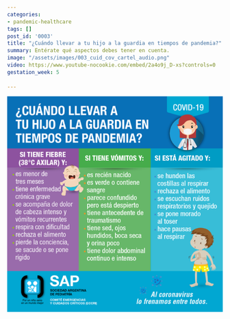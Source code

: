 ```yaml
---
categories:
- pandemic-healthcare
tags: []
post_id: '0003'
title: "¿Cuándo llevar a tu hijo a la guardia en tiempos de pandemia?"
summary: Entérate qué aspectos debes tener en cuenta.
image: "/assets/images/003_cuid_cov_cartel_audio.png"
video: https://www.youtube-nocookie.com/embed/2a4o9j_D-xs?controls=0
gestation_week: 5

---
```

![](/assets/images/003_cuid_cov_cartel_audio.png)